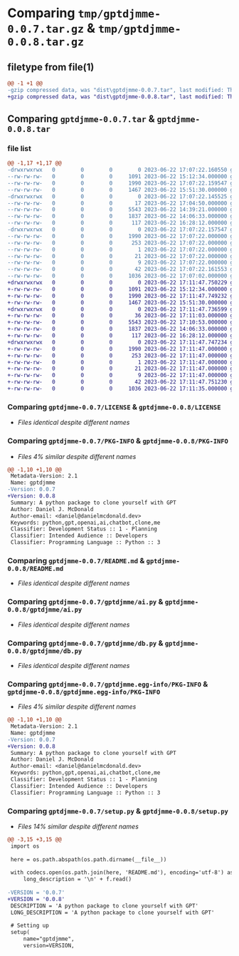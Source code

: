 # Comparing `tmp/gptdjmme-0.0.7.tar.gz` & `tmp/gptdjmme-0.0.8.tar.gz`

## filetype from file(1)

```diff
@@ -1 +1 @@
-gzip compressed data, was "dist\gptdjmme-0.0.7.tar", last modified: Thu Jun 22 17:07:22 2023, max compression
+gzip compressed data, was "dist\gptdjmme-0.0.8.tar", last modified: Thu Jun 22 17:11:47 2023, max compression
```

## Comparing `gptdjmme-0.0.7.tar` & `gptdjmme-0.0.8.tar`

### file list

```diff
@@ -1,17 +1,17 @@
-drwxrwxrwx   0        0        0        0 2023-06-22 17:07:22.160550 gptdjmme-0.0.7/
--rw-rw-rw-   0        0        0     1091 2023-06-22 15:12:34.000000 gptdjmme-0.0.7/LICENSE
--rw-rw-rw-   0        0        0     1990 2023-06-22 17:07:22.159547 gptdjmme-0.0.7/PKG-INFO
--rw-rw-rw-   0        0        0     1467 2023-06-22 15:51:30.000000 gptdjmme-0.0.7/README.md
-drwxrwxrwx   0        0        0        0 2023-06-22 17:07:22.145525 gptdjmme-0.0.7/gptdjmme/
--rw-rw-rw-   0        0        0       17 2023-06-22 17:04:50.000000 gptdjmme-0.0.7/gptdjmme/__init__.py
--rw-rw-rw-   0        0        0     5543 2023-06-22 14:39:21.000000 gptdjmme-0.0.7/gptdjmme/ai.py
--rw-rw-rw-   0        0        0     1837 2023-06-22 14:06:33.000000 gptdjmme-0.0.7/gptdjmme/db.py
--rw-rw-rw-   0        0        0      117 2023-06-22 16:28:12.000000 gptdjmme-0.0.7/gptdjmme/main.py
-drwxrwxrwx   0        0        0        0 2023-06-22 17:07:22.157547 gptdjmme-0.0.7/gptdjmme.egg-info/
--rw-rw-rw-   0        0        0     1990 2023-06-22 17:07:22.000000 gptdjmme-0.0.7/gptdjmme.egg-info/PKG-INFO
--rw-rw-rw-   0        0        0      253 2023-06-22 17:07:22.000000 gptdjmme-0.0.7/gptdjmme.egg-info/SOURCES.txt
--rw-rw-rw-   0        0        0        1 2023-06-22 17:07:22.000000 gptdjmme-0.0.7/gptdjmme.egg-info/dependency_links.txt
--rw-rw-rw-   0        0        0       21 2023-06-22 17:07:22.000000 gptdjmme-0.0.7/gptdjmme.egg-info/requires.txt
--rw-rw-rw-   0        0        0        9 2023-06-22 17:07:22.000000 gptdjmme-0.0.7/gptdjmme.egg-info/top_level.txt
--rw-rw-rw-   0        0        0       42 2023-06-22 17:07:22.161553 gptdjmme-0.0.7/setup.cfg
--rw-rw-rw-   0        0        0     1036 2023-06-22 17:07:02.000000 gptdjmme-0.0.7/setup.py
+drwxrwxrwx   0        0        0        0 2023-06-22 17:11:47.750229 gptdjmme-0.0.8/
+-rw-rw-rw-   0        0        0     1091 2023-06-22 15:12:34.000000 gptdjmme-0.0.8/LICENSE
+-rw-rw-rw-   0        0        0     1990 2023-06-22 17:11:47.749232 gptdjmme-0.0.8/PKG-INFO
+-rw-rw-rw-   0        0        0     1467 2023-06-22 15:51:30.000000 gptdjmme-0.0.8/README.md
+drwxrwxrwx   0        0        0        0 2023-06-22 17:11:47.736599 gptdjmme-0.0.8/gptdjmme/
+-rw-rw-rw-   0        0        0       36 2023-06-22 17:11:03.000000 gptdjmme-0.0.8/gptdjmme/__init__.py
+-rw-rw-rw-   0        0        0     5543 2023-06-22 17:10:53.000000 gptdjmme-0.0.8/gptdjmme/ai.py
+-rw-rw-rw-   0        0        0     1837 2023-06-22 14:06:33.000000 gptdjmme-0.0.8/gptdjmme/db.py
+-rw-rw-rw-   0        0        0      117 2023-06-22 16:28:12.000000 gptdjmme-0.0.8/gptdjmme/main.py
+drwxrwxrwx   0        0        0        0 2023-06-22 17:11:47.747234 gptdjmme-0.0.8/gptdjmme.egg-info/
+-rw-rw-rw-   0        0        0     1990 2023-06-22 17:11:47.000000 gptdjmme-0.0.8/gptdjmme.egg-info/PKG-INFO
+-rw-rw-rw-   0        0        0      253 2023-06-22 17:11:47.000000 gptdjmme-0.0.8/gptdjmme.egg-info/SOURCES.txt
+-rw-rw-rw-   0        0        0        1 2023-06-22 17:11:47.000000 gptdjmme-0.0.8/gptdjmme.egg-info/dependency_links.txt
+-rw-rw-rw-   0        0        0       21 2023-06-22 17:11:47.000000 gptdjmme-0.0.8/gptdjmme.egg-info/requires.txt
+-rw-rw-rw-   0        0        0        9 2023-06-22 17:11:47.000000 gptdjmme-0.0.8/gptdjmme.egg-info/top_level.txt
+-rw-rw-rw-   0        0        0       42 2023-06-22 17:11:47.751230 gptdjmme-0.0.8/setup.cfg
+-rw-rw-rw-   0        0        0     1036 2023-06-22 17:11:35.000000 gptdjmme-0.0.8/setup.py
```

### Comparing `gptdjmme-0.0.7/LICENSE` & `gptdjmme-0.0.8/LICENSE`

 * *Files identical despite different names*

### Comparing `gptdjmme-0.0.7/PKG-INFO` & `gptdjmme-0.0.8/PKG-INFO`

 * *Files 4% similar despite different names*

```diff
@@ -1,10 +1,10 @@
 Metadata-Version: 2.1
 Name: gptdjmme
-Version: 0.0.7
+Version: 0.0.8
 Summary: A python package to clone yourself with GPT
 Author: Daniel J. McDonald
 Author-email: <daniel@danielmcdonald.dev>
 Keywords: python,gpt,openai,ai,chatbot,clone,me
 Classifier: Development Status :: 1 - Planning
 Classifier: Intended Audience :: Developers
 Classifier: Programming Language :: Python :: 3
```

### Comparing `gptdjmme-0.0.7/README.md` & `gptdjmme-0.0.8/README.md`

 * *Files identical despite different names*

### Comparing `gptdjmme-0.0.7/gptdjmme/ai.py` & `gptdjmme-0.0.8/gptdjmme/ai.py`

 * *Files identical despite different names*

### Comparing `gptdjmme-0.0.7/gptdjmme/db.py` & `gptdjmme-0.0.8/gptdjmme/db.py`

 * *Files identical despite different names*

### Comparing `gptdjmme-0.0.7/gptdjmme.egg-info/PKG-INFO` & `gptdjmme-0.0.8/gptdjmme.egg-info/PKG-INFO`

 * *Files 4% similar despite different names*

```diff
@@ -1,10 +1,10 @@
 Metadata-Version: 2.1
 Name: gptdjmme
-Version: 0.0.7
+Version: 0.0.8
 Summary: A python package to clone yourself with GPT
 Author: Daniel J. McDonald
 Author-email: <daniel@danielmcdonald.dev>
 Keywords: python,gpt,openai,ai,chatbot,clone,me
 Classifier: Development Status :: 1 - Planning
 Classifier: Intended Audience :: Developers
 Classifier: Programming Language :: Python :: 3
```

### Comparing `gptdjmme-0.0.7/setup.py` & `gptdjmme-0.0.8/setup.py`

 * *Files 14% similar despite different names*

```diff
@@ -3,15 +3,15 @@
 import os
 
 here = os.path.abspath(os.path.dirname(__file__))
 
 with codecs.open(os.path.join(here, 'README.md'), encoding='utf-8') as f:
     long_description = '\n' + f.read()
 
-VERSION = '0.0.7'
+VERSION = '0.0.8'
 DESCRIPTION = 'A python package to clone yourself with GPT'
 LONG_DESCRIPTION = 'A python package to clone yourself with GPT'
 
 # Setting up
 setup(
     name="gptdjmme",
     version=VERSION,
```

